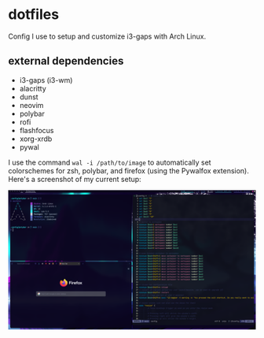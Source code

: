 # dotfiles
Config I use to setup and customize i3-gaps with Arch Linux. 
## external dependencies
* i3-gaps (i3-wm)
* alacritty
* dunst
* neovim
* polybar
* rofi
* flashfocus
* xorg-xrdb
* pywal

I use the command `wal -i /path/to/image` to automatically set colorschemes for zsh, polybar, and firefox (using the Pywalfox extension). Here's a screenshot of my current setup:

<img src="config_screenshot.png"></img>

